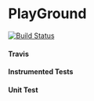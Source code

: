 # PlayGround

[![Build Status](https://travis-ci.org/nicolasmarchal/PlayGround.svg?branch=master)](https://travis-ci.org/nicolasmarchal/PlayGround)

#### Travis
#### Instrumented Tests
#### Unit Test
